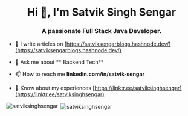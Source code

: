<h1 align="center">Hi 👋, I'm Satvik Singh Sengar</h1>
<h3 align="center">A passionate Full Stack Java Developer.</h3>


- 📝 I write articles on [https://satviksengarblogs.hashnode.dev/](https://satviksengarblogs.hashnode.dev/)

- 💬 Ask me about ** Backend Tech**

- 📫 How to reach me **linkedin.com/in/satvik-sengar**

- 📄 Know about my experiences [https://linktr.ee/satviksinghsengar](https://linktr.ee/satviksinghsengar)



<p><img align="left" src="https://github-readme-stats.vercel.app/api/top-langs?username=satviksinghsengar&show_icons=true&locale=en&layout=compact" alt="satviksinghsengar" /></p>

<p>&nbsp;<img align="center" src="https://github-readme-stats.vercel.app/api?username=satviksinghsengar&show_icons=true&locale=en" alt="satviksinghsengar" /></p>

